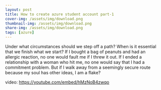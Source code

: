 ```yaml
---
layout: post
title: How to create azure student account part-1
cover-img: /assets/img/download.png
thumbnail-img: /assets/img/download.png
share-img: /assets/img/download.png
tags: [azure]
---
```

Under what circumstances should we step off a path? When is it essential that we finish what we start? If I bought a bag of peanuts and had an allergic reaction, no one would fault me if I threw it out. If I ended a relationship with a woman who hit me, no one would say that I had a commitment problem. But if I walk away from a seemingly secure route because my soul has other ideas, I am a flake?

video: https://youtube.com/embed/hMzNoB4zwqo
